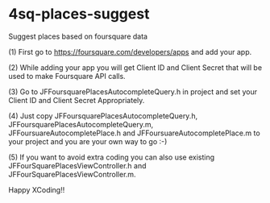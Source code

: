 4sq-places-suggest
==================

Suggest places based on foursquare data

(1) First go to https://foursquare.com/developers/apps and add your app.

(2) While adding your app you will get Client ID and Client Secret that will be used to make Foursquare API calls.

(3) Go to JFFoursquarePlacesAutocompleteQuery.h in project and set your Client ID and Client Secret Appropriately.

(4) Just copy JFFoursquarePlacesAutocompleteQuery.h, JFFoursquarePlacesAutocompleteQuery.m,
JFFoursuareAutocompletePlace.h and JFFoursuareAutocompletePlace.m to your project and you are your own way to go :-)

(5) If you want to avoid extra coding you can also use existing JFFourSquarePlacesViewController.h 
and JFFourSquarePlacesViewController.m.
 
 Happy XCoding!!
 
